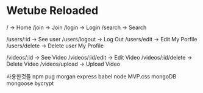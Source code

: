 # Wetube Reloaded

/ -> Home
/join -> Join
/login -> Login
/search -> Search

/users/:id -> See user
/users/logout -> Log Out
/users/edit -> Edit My Porfile
/users/delete -> Delete user My Profile

/videos/:id -> See Video
/videos/:id/edit -> Edit Video
/videos/:id/delete -> Delete Video
/videos/upload -> Upload Video

사용한것들
npm
pug
morgan
express
babel node
MVP.css
mongoDB
mongoose
bycrypt

